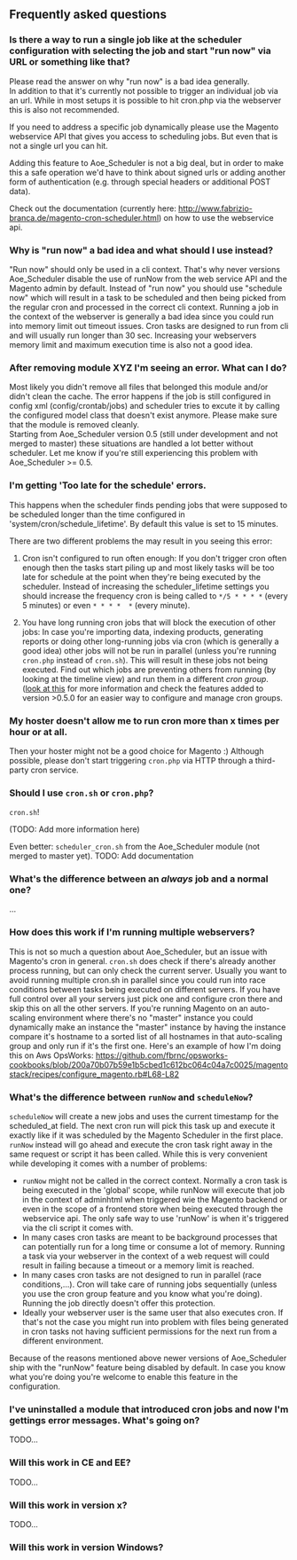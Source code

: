 ## Frequently asked questions

### Is there a way to run a single job like at the scheduler configuration with selecting the job and start "run now" via URL or something like that?

Please read the answer on why "run now" is a bad idea generally.   
In addition to that it's currently not possible to trigger an individual job via an url. While in most setups it is possible to hit cron.php via the webserver this is also not recommended.

If you need to address a specific job dynamically please use the Magento webservice API that gives you access to scheduling jobs. But even that is not a single url you can hit. 

Adding this feature to Aoe_Scheduler is not a big deal, but in order to make this a safe operation we'd have to think about signed urls or adding another form of authentication (e.g. through special headers or additional POST data).

Check out the documentation (currently here: http://www.fabrizio-branca.de/magento-cron-scheduler.html) on how to use the webservice api.

### Why is "run now" a bad idea and what should I use instead?

"Run now" should only be used in a cli context. That's why never versions Aoe_Scheduler disable the use of runNow from the web service API and the Magento admin by default. Instead of "run now" you should use "schedule now" which will result in a task to be scheduled and then being picked from the regular cron and processed in the correct cli context. 
Running a job in the context of the webserver is generally a bad idea since you could run into memory limit out timeout issues. Cron tasks are designed to run from cli and will usually run longer than 30 sec. Increasing your webservers memory limit and maximum execution time is also not a good idea.

### After removing module XYZ I'm seeing an error. What can I do?

Most likely you didn't remove all files that belonged this module and/or didn't clean the cache. The error happens if the job is still configured in config xml (config/crontab/jobs) and scheduler tries to excute it by calling the configured model class that doesn't exist anymore. Please make sure that the module is removed cleanly.   
Starting from Aoe_Scheduler version 0.5 (still under development and not merged to master) these situations are handled a lot better without scheduler. Let me know if you're still experiencing this problem with Aoe_Scheduler >= 0.5.

### I'm getting 'Too late for the schedule' errors.

This happens when the scheduler finds pending jobs that were supposed to be scheduled longer than the time configured in 'system/cron/schedule_lifetime'. By default this value is set to 15 minutes.

There are two different problems the may result in you seeing this error:

1. Cron isn't configured to run often enough:
If you don't trigger cron often enough then the tasks start piling up and most likely tasks will be too late for schedule at the point when they're being executed by the scheduler. Instead of increasing the scheduler_lifetime settings you should increase the frequency cron is being called to `*/5 * * * *` (every 5 minutes) or even `* * * *  *` (every minute).

2. You have long running cron jobs that will block the execution of other jobs:
In case you're importing data, indexing products, generating reports or doing other long-running jobs via cron (which is generally a good idea) other jobs will not be run in parallel (unless you're running `cron.php` instead of `cron.sh`). This will result in these jobs not being executed. Find out which jobs are preventing others from running (by looking at the timeline view) and run them in a different *cron group*. ([look at this](http://www.slideshare.net/aoemedia/magento-imagine-2013fabriziobranca/38) for more information and check the features added to version >0.5.0 for an easier way to configure and manage cron groups.

### My hoster doesn't allow me to run cron more than x times per hour or at all.

Then your hoster might not be a good choice for Magento :) Although possible, please don't start triggering `cron.php` via HTTP through a third-party cron service.

### Should I use `cron.sh` or `cron.php`?

`cron.sh`!

(TODO: Add more information here)

Even better: `scheduler_cron.sh` from the Aoe_Scheduler module (not merged to master yet). TODO: Add documentation

### What's the difference between an *always* job and a normal one?

...

### How does this work if I'm running multiple webservers?

This is not so much a question about Aoe_Scheduler, but an issue with Magento's cron in general. `cron.sh` does check if there's already another process running, but can only check the current server. Usually you want to avoid running multiple cron.sh in parallel since you could run into race conditions between tasks being executed on different servers. If you have full control over all your servers just pick one and configure cron there and skip this on all the other servers. If you're running Magento on an auto-scaling environment where there's no "master" instance you could dynamically make an instance the "master" instance by having the instance compare it's hostname to a sorted list of all hostnames in that auto-scaling group and only run if it's the first one. Here's an example of how I'm doing this on Aws OpsWorks: https://github.com/fbrnc/opsworks-cookbooks/blob/200a70b07b59e1b5cbed1c612bc064c04a7c0025/magentostack/recipes/configure_magento.rb#L68-L82

### What's the difference between `runNow` and `scheduleNow`?

`scheduleNow` will create a new jobs and uses the current timestamp for the scheduled_at field. The next cron run will pick this task up and execute it exactly like if it was scheduled by the Magento Scheduler in the first place.
`runNow` instead will go ahead and execute the cron task right away in the same request or script it has been called. While this is very convenient while developing it comes with a number of problems:

- `runNow` might not be called in the correct context. Normally a cron task is being executed in the 'global' scope, while runNow will execute that job in the context of adminhtml when triggered wie the Magento backend or even in the scope of a frontend store when being executed through the webservice api. The only safe way to use 'runNow' is when it's triggered via the cli script it comes with.
- In many cases cron tasks are meant to be background processes that can potentially run for a long time or consume a lot of memory. Running a task via your webserver in the context of a web request will could result in failing because a timeout or a memory limit is reached.
- In many cases cron tasks are not designed to run in parallel (race conditions,...). Cron will take care of running jobs sequentially (unless you use the cron group feature and you know what you're doing). Running the job directly doesn't offer this protection.
- Ideally your webserver user is the same user that also executes cron. If that's not the case you might run into problem with files being generated in cron tasks not having sufficient permissions for the next run from a different environment.

Because of the reasons mentioned above newer versions of Aoe_Scheduler ship with the "runNow" feature being disabled by default. In case you know what you're doing you're welcome to enable this feature in the configuration.

### I've uninstalled a module that introduced cron jobs and now I'm gettings error messages. What's going on?

TODO...

### Will this work in CE and EE?

TODO...

### Will this work in version x?

TODO...

### Will this work in version Windows?